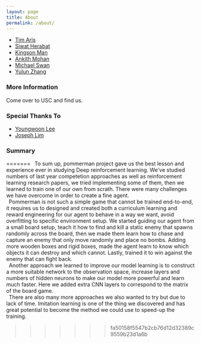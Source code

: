 ```yaml
---
layout: page
title: About
permalink: /about/
---
```


* [Tim Aris](mailto:taris@usc.edu)
* [Siwat Herabat](mailto:herabat@usc.edu)
* [Kingson Man](mailto:kman@usc.edu)
* [Ankith Mohan](mailto:ankithmo@usc.edu)
* [Michael Swan](mailto:rmswan@usc.edu)
* [Yulun Zhang](mailto:yulunzha@usc.edu)

### More Information

Come over to USC and find us.

### Special Thanks To ###

* [Youngwoon Lee](mailto:lee504@usc.edu)
* [Joseph Lim](mailto:jjlim@usc.edu)


### Summary

=======
&ensp;To sum up, pommerman project gave us the best lesson and experience ever in studying Deep reinforcement learning. We've studied numbers of last year competetion approaches as well as reinforcement learning research papers, we tried implementing some of them, then we learned to train one of our own from scrath. There were many challenges we have overcome in order to create a fine agent.  
&ensp;Pommerman is not such a simple game that cannot be trained end-to-end, it requires us to designed and created both a curriculum learning and reward engineering for our agent to behave in a way we want, avoid overfitting to specific environment setup. We started guiding our agent from a small board setup, teach it how to find and kill a static enemy that spawns randomly across the board, then we made them learn how to chase and capture an enemy that only move randomly and place no bombs. Adding more wooden boxes and rigid boxes, made the agent learn to know which objects it can destroy and which cannot. Lastly, trained it to win against the enemy that can fight back.  
&ensp;Another approach we learned to improve our model learning is to construct a more suitable network to the observation space, increase layers and numbers of hidden neurons to make our model more powerful and learn much faster. Here we added extra CNN layers to correspond to the matrix of the board game.  
&ensp;There are also many more approaches we also wanted to try but due to lack of time. Imitation learning is one of the thing we discovered and has great potential to become the method we could use to speed-up the training.
>>>>>>> fa50158f5547b2cb76d12d32389c9559b23d1a6b
  

